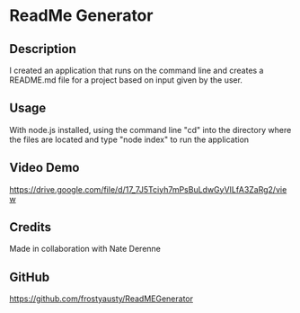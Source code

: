 # ReadMe Generator

## Description
I created an application that runs on the command line and creates a README.md file for a project based on input given by the user.


## Usage
With node.js installed, using the command line "cd" into the directory where the files are located and type "node index" to run the application

## Video Demo
https://drive.google.com/file/d/17_7J5Tciyh7mPsBuLdwGyVILfA3ZaRg2/view

## Credits
Made in collaboration with Nate Derenne

## GitHub
https://github.com/frostyausty/ReadMEGenerator 
